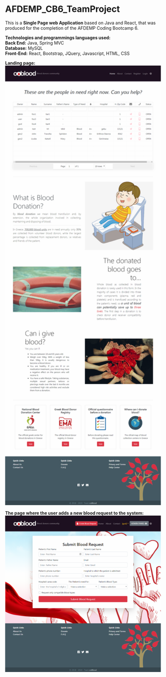 # AFDEMP_CB6_TeamProject

This is a **Single Page web Application** based on Java and React, that was produced for the completion of the AFDEMP Coding Bootcamp 6.

**Technologies and programmings languages used:**<br>
**Back End:** Java, Spring MVC<br>
**Database:** MySQL<br>
**Front-End:** React, Bootstrap, JQuery, Javascript, HTML, CSS <br>

**Landing page:** <br>
<img src="readme-description/first_page.png" width="900"> <br>

**The page where the user adds a new blood request to the system:**<br>
<img src="readme-description/create_request.png" width="900">

